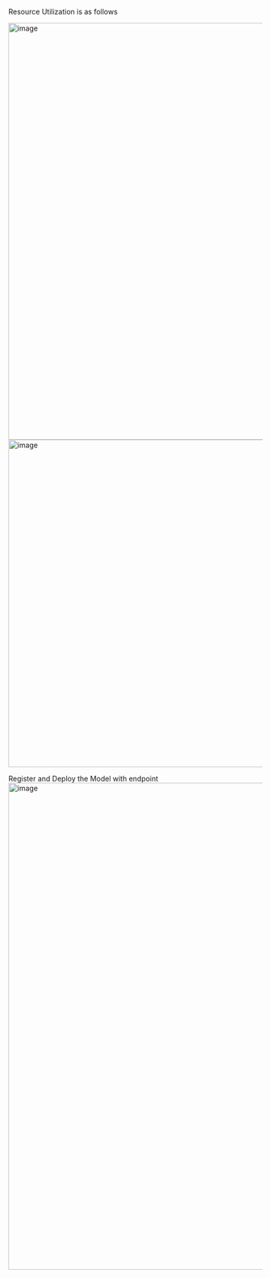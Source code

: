 Resource Utilization is as follows


<img width="1906" height="826" alt="image" src="https://github.com/user-attachments/assets/079cdabd-f5fc-49b1-a367-a7a567999f87" />

<img width="1919" height="649" alt="image" src="https://github.com/user-attachments/assets/22694ad4-9bca-4b27-835c-908b5e86618a" />

Register and Deploy the Model with endpoint
<img width="1919" height="965" alt="image" src="https://github.com/user-attachments/assets/56bc8de1-2400-4c60-9a23-5cd0d9fd7473" />
